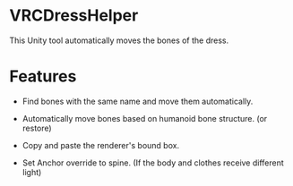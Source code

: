 # VRCDressHelper

This Unity tool automatically moves the bones of the dress.


# Features

- Find bones with the same name and move them automatically.

- Automatically move bones based on humanoid bone structure. (or restore)

- Copy and paste the renderer's bound box.

- Set Anchor override to spine. (If the body and clothes receive different light)
